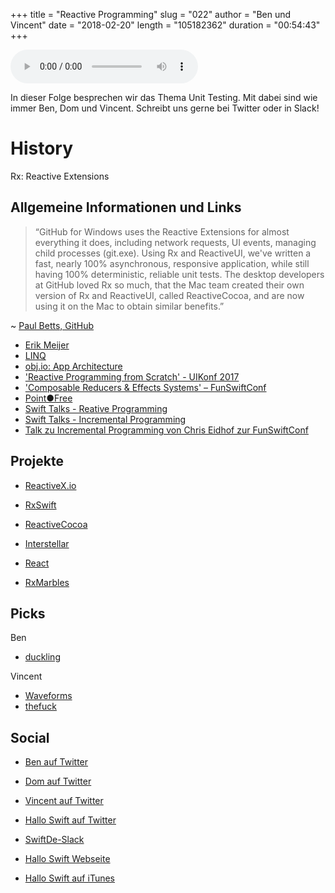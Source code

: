 +++
title = "Reactive Programming"
slug = "022"
author = "Ben und Vincent"
date = "2018-02-20"
length = "105182362"
duration = "00:54:43"
+++

<audio controls>
    <source src="https://media.hallo-swift.de/file/halloswift/022.mp3" type="audio/mp3">
</audio>

In dieser Folge besprechen wir das Thema Unit Testing. Mit dabei sind wie immer Ben, Dom und Vincent. Schreibt uns gerne bei Twitter oder in Slack!

# History

Rx: Reactive Extensions

## Allgemeine Informationen und Links

> “GitHub for Windows uses the Reactive Extensions for almost everything it does, including network requests, UI events, managing child processes (git.exe). Using Rx and ReactiveUI, we've written a fast, nearly 100% asynchronous, responsive application, while still having 100% deterministic, reliable unit tests. The desktop developers at GitHub loved Rx so much, that the Mac team created their own version of Rx and ReactiveUI, called ReactiveCocoa, and are now using it on the Mac to obtain similar benefits.”

~ [Paul Betts, GitHub](https://www.hanselman.com/blog/ReactiveExtensionsRxIsNowOpenSource.aspx)

- [Erik Meijer](https://en.wikipedia.org/wiki/Erik_Meijer_(computer_scientist))
- [LINQ](https://en.wikipedia.org/wiki/Language_Integrated_Query)
- [obj.io: App Architecture](https://objc.io/blog/2018/01/19/new-book-ios-app-architecture/)
- ['Reactive Programming from Scratch' - UIKonf 2017](https://youtu.be/sEQiMCiMgpc)
- ['Composable Reducers & Effects Systems' – FunSwiftConf](https://www.youtube.com/watch?v=QOIigosUNGU)
- [Point●Free](https://pointfree.co)
- [Swift Talks - Reative Programming](https://talk.objc.io/collections/reactive-programming)
- [Swift Talks - Incremental Programming](https://talk.objc.io/collections/incremental-programming)
- [Talk zu Incremental Programming von Chris Eidhof zur FunSwiftConf](https://www.youtube.com/watch?v=dcqWlEaw58M)

## Projekte

- [ReactiveX.io](http://reactivex.io)
- [RxSwift](https://github.com/ReactiveX/RxSwift)
- [ReactiveCocoa](https://github.com/ReactiveCocoa/ReactiveCocoa)
- [Interstellar](https://github.com/JensRavens/Interstellar)
- [React](https://reactjs.org)

- [RxMarbles](http://rxmarbles.com)

## Picks

Ben

- [duckling](https://github.com/facebook/duckling)

Vincent

- [Waveforms](https://github.com/joshwcomeau/waveforms)
- [thefuck](https://github.com/nvbn/thefuck)

## Social
- [Ben auf Twitter](https://twitter.com/benchr)
- [Dom auf Twitter](https://twitter.com/swiftpainless)
- [Vincent auf Twitter](https://twitter.com/regexident)
- [Hallo Swift auf Twitter](https://twitter.com/hallo_swift)
- [SwiftDe-Slack](http://slack.swiftde.net)

- [Hallo Swift Webseite](http://hallo-swift.de)
- [Hallo Swift auf iTunes](https://itunes.apple.com/de/podcast/hallo-swift/id1225721421?mt=2)
